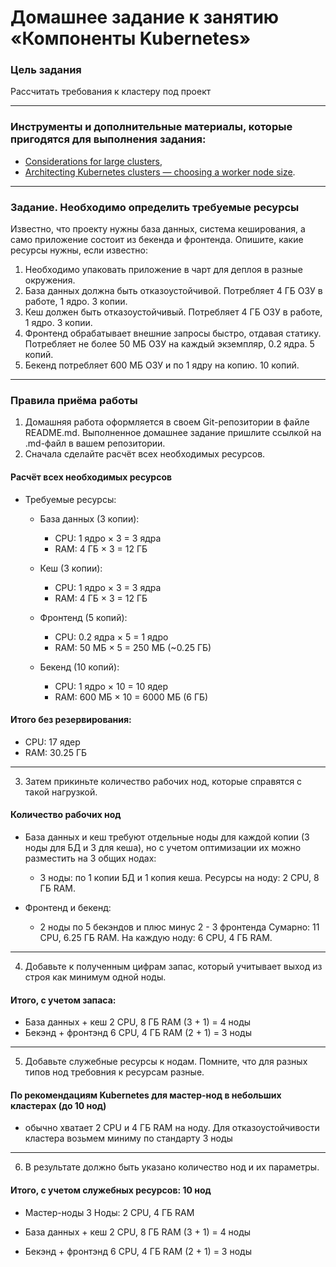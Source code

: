 # Домашнее задание к занятию «Компоненты Kubernetes»

### Цель задания

Рассчитать требования к кластеру под проект

------

### Инструменты и дополнительные материалы, которые пригодятся для выполнения задания:

- [Considerations for large clusters](https://kubernetes.io/docs/setup/best-practices/cluster-large/),
- [Architecting Kubernetes clusters — choosing a worker node size](https://learnk8s.io/kubernetes-node-size).

------

### Задание. Необходимо определить требуемые ресурсы
Известно, что проекту нужны база данных, система кеширования, а само приложение состоит из бекенда и фронтенда. Опишите, какие ресурсы нужны, если известно:

1. Необходимо упаковать приложение в чарт для деплоя в разные окружения. 
2. База данных должна быть отказоустойчивой. Потребляет 4 ГБ ОЗУ в работе, 1 ядро. 3 копии. 
3. Кеш должен быть отказоустойчивый. Потребляет 4 ГБ ОЗУ в работе, 1 ядро. 3 копии. 
4. Фронтенд обрабатывает внешние запросы быстро, отдавая статику. Потребляет не более 50 МБ ОЗУ на каждый экземпляр, 0.2 ядра. 5 копий. 
5. Бекенд потребляет 600 МБ ОЗУ и по 1 ядру на копию. 10 копий.


----

### Правила приёма работы

1. Домашняя работа оформляется в своем Git-репозитории в файле README.md. Выполненное домашнее задание пришлите ссылкой на .md-файл в вашем репозитории.
2. Сначала сделайте расчёт всех необходимых ресурсов.
#### Расчёт всех необходимых ресурсов
- Требуемые ресурсы:
   - База данных (3 копии):
      - CPU: 1 ядро × 3 = 3 ядра
      - RAM: 4 ГБ × 3 = 12 ГБ

   - Кеш (3 копии):
      - CPU: 1 ядро × 3 = 3 ядра
      - RAM: 4 ГБ × 3 = 12 ГБ

   - Фронтенд (5 копий):
      - CPU: 0.2 ядра × 5 = 1 ядро
      - RAM: 50 МБ × 5 = 250 МБ (~0.25 ГБ)

   - Бекенд (10 копий):
      - CPU: 1 ядро × 10 = 10 ядер
      - RAM: 600 МБ × 10 = 6000 МБ (6 ГБ)

#### Итого без резервирования:
   - CPU: 17 ядер
   - RAM: 30.25 ГБ

---
3. Затем прикиньте количество рабочих нод, которые справятся с такой нагрузкой.
#### Количество рабочих нод
- База данных и кеш требуют отдельные ноды для каждой копии (3 ноды для БД и 3 для кеша),
  но с учетом оптимизации их можно разместить на 3 общих нодах:
   - 3 ноды: по 1 копии БД и 1 копия кеша.
     Ресурсы на ноду: 2 CPU, 8 ГБ RAM. 

- Фронтенд и бекенд:
   - 2 ноды по 5 бекэндов и плюс минус 2 - 3 фронтенда
     Сумарно: 11 CPU, 6.25 ГБ RAM.
     На каждую ноду: 6 CPU, 4 ГБ RAM.
---
4. Добавьте к полученным цифрам запас, который учитывает выход из строя как минимум одной ноды. 
#### Итого, с учетом запаса:
   - База данных + кеш
     2 CPU, 8 ГБ RAM (3 + 1) = 4 ноды
   - Бекэнд + фронтэнд
     6 CPU, 4 ГБ RAM (2 + 1) = 3 ноды

---
5. Добавьте служебные ресурсы к нодам. Помните, что для разных типов нод требовния к ресурсам разные. 
#### По рекомендациям Kubernetes для мастер-нод в небольших кластерах (до 10 нод)
   - обычно хватает 2 CPU и 4 ГБ RAM на ноду. Для отказоустойчивости кластера возьмем миниму по стандарту 3 ноды 

---
6. В результате должно быть указано количество нод и их параметры.
#### Итого, с учетом служебных ресурсов: 10 нод
   - Мастер-ноды
     3 Ноды: 2 CPU, 4 ГБ RAM

   - База данных + кеш
     2 CPU, 8 ГБ RAM (3 + 1) = 4 ноды

   - Бекэнд + фронтэнд
     6 CPU, 4 ГБ RAM (2 + 1) = 3 ноды
